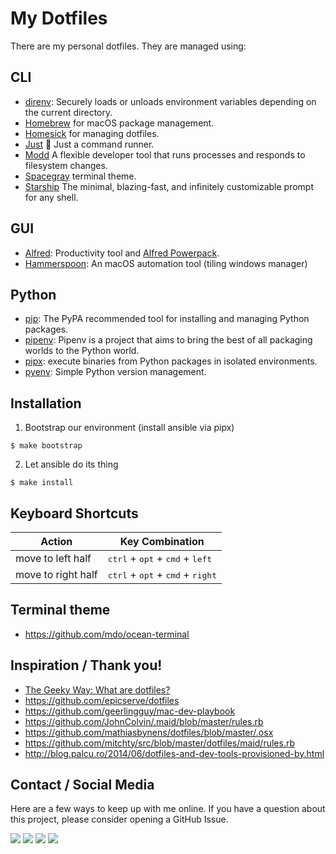 # My Dotfiles

There are my personal dotfiles. They are managed using:

## CLI

- [direnv][direnv]: Securely loads or unloads environment variables depending on the current directory.
- [Homebrew][homebrew] for macOS package management.
- [Homesick][homesick] for managing dotfiles.
- [Just](https://github.com/casey/just) 🤖 Just a command runner.
- [Modd][modd] A flexible developer tool that runs processes and responds to filesystem changes.
- [Spacegray][spacegray] terminal theme.
- [Starship][starship] The minimal, blazing-fast, and infinitely customizable prompt for any shell.

## GUI

- [Alfred][alfred]: Productivity tool and [Alfred Powerpack][alfred-powerpack].
- [Hammerspoon][hammerspoon]: An macOS automation tool (tiling windows manager)

## Python

- [pip][pip]: The PyPA recommended tool for installing and managing Python packages.
- [pipenv][pipenv]: Pipenv is a project that aims to bring the best of all packaging worlds to the Python world.
- [pipx][pipx]: execute binaries from Python packages in isolated environments.
- [pyenv][pyenv]: Simple Python version management.

## Installation

1. Bootstrap our environment (install ansible via pipx)

```shell
$ make bootstrap
```

2. Let ansible do its thing

```shell
$ make install
```

## Keyboard Shortcuts

| Action | Key Combination |
| ------ | --------------- |
| move to left half | <kbd>ctrl</kbd> + <kbd>opt</kbd> + <kbd>cmd</kbd> + <kbd>left</kbd> |
| move to right half | <kbd>ctrl</kbd> + <kbd>opt</kbd> + <kbd>cmd</kbd> + <kbd>right</kbd> |

## Terminal theme

- https://github.com/mdo/ocean-terminal

## Inspiration / Thank you!

- [The Geeky Way: What are dotfiles?](http://www.thegeekyway.com/what-are-dotfiles/)
- https://github.com/epicserve/dotfiles
- https://github.com/geerlingguy/mac-dev-playbook
- https://github.com/JohnColvin/.maid/blob/master/rules.rb
- https://github.com/mathiasbynens/dotfiles/blob/master/.osx
- https://github.com/mitchty/src/blob/master/dotfiles/maid/rules.rb
- http://blog.palcu.ro/2014/06/dotfiles-and-dev-tools-provisioned-by.html

[alfred-powerpack]: https://www.alfredapp.com/powerpack/
[alfred]: https://www.alfredapp.com/
[direnv]: https://direnv.net/
[espanso]: https://espanso.org/
[hammerspoon]: http://www.hammerspoon.org/
[homebrew]: http://brew.sh/
[homesick]: https://github.com/technicalpickles/homesick
[modd]: https://github.com/cortesi/modd
[pip]: https://pip.pypa.io/en/latest/
[pipenv]: http://docs.pipenv.org/en/latest/
[pipx]: https://pipxproject.github.io/pipx/
[pyenv]: https://github.com/yyuu/pyenv
[spacegray]:https://github.com/mbadolato/iTerm2-Color-Schemes/tree/master/terminal
[starship]: https://starship.rs/


## Contact / Social Media

Here are a few ways to keep up with me online. If you have a question about this project, please consider opening a GitHub Issue. 

[![](https://jefftriplett.com/assets/images/social/github.png)](https://github.com/jefftriplett)
[![](https://jefftriplett.com/assets/images/social/globe.png)](https://jefftriplett.com/)
[![](https://jefftriplett.com/assets/images/social/twitter.png)](https://twitter.com/webology)
[![](https://jefftriplett.com/assets/images/social/docker.png)](https://hub.docker.com/u/jefftriplett/)
